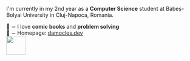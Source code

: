 I'm currently in my 2nd year as a **Computer Science** student at Babeș-Bolyai University in Cluj-Napoca, Romania.

💬 ∽ I love **comic books** and **problem solving** \
🔗 ∽ Homepage: [damocles.dev](https://damocles.dev/) \
 <a href="https://wobble.town/visit/764"><img src="https://wobble.town/visit/764/wobble.gif" style="width:50px;"></a>
 

